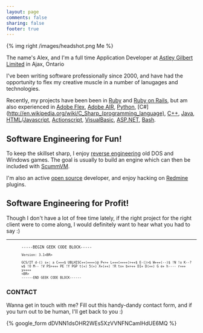 ```yaml
---
layout: page
comments: false
sharing: false
footer: true
---
```


{% img right /images/headshot.png Me %}

The name's Alex, and I'm a full time Application Developer at [Astley Gilbert Limited](http://www.astleygilbert.com) in Ajax, Ontario

I've been writing software professionally since 2000, and have had the opportunity to flex my creative muscle in a number of lanugages and technologies.

Recently, my projects have been been in [Ruby](http://www.ruby-lang.org/en/) and [Ruby on Rails](http://rubyonrails.org/), but am also experienced in [Adobe Flex](http://www.adobe.com/ca/products/flex.html), [Adobe AIR](http://www.adobe.com/ca/products/air.html), [Python](http://www.python.org/), [C#](http://en.wikipedia.org/wiki/C_Sharp_(programming_language), [C++](http://en.wikipedia.org/wiki/C%2B%2B), [Java](http://www.java.com/en/), [HTML](http://en.wikipedia.org/wiki/HTML)/[Javascript](http://en.wikipedia.org/wiki/JavaScript), [Actionscript](http://en.wikipedia.org/wiki/ActionScript), [VisualBasic](http://en.wikipedia.org/wiki/Visual_Basic), [ASP.NET](http://www.asp.net/), [Bash](http://en.wikipedia.org/wiki/Bash).

## Software Engineering for Fun!

To keep the skillset sharp, I enjoy [reverse engineering](http://en.wikipedia.org/wiki/Reverse_engineering) old DOS and Windows games. The goal is usually to build an engine which can then be included with [ScummVM](http://www.scummvm.org).

I'm also an active [open source](http://en.wikipedia.org/wiki/Open_source) developer, and enjoy hacking on [Redmine](http://www.redmine.org) plugins.

## Software Engineering for Profit!

Though I don't have a lot of free time lately, if the right project for the right client were to come along, I would definitely want to hear what you had to say :)

<HR>
<dl>
  <dd style="font-family: monospace; font-size: 10px">
    -----BEGIN GEEK CODE BLOCK-----<BR>

    Version: 3.1<BR>

    GCS/IT d-() s+: a C+++$ UBLHISC++(++++)@ P+>+ L+++(++++)>++$ E-()>$ W+++(--)$ !N !o K--? w$ !O M-- !V PS>+++ PE !Y PGP t(+) 5(+) X+(++) !R tv+ b+>++ DI+ D(++) G e+ h---- r+++ y++++
    <BR>
    ------END GEEK CODE BLOCK------
  </dd>
</dl>

### CONTACT

Wanna get in touch with me? Fill out this handy-dandy contact form, and if you turn out to be human, I'll get back to you :)

{% google_form dDVNN1dsOHR2WEs5XzVVNFNCamlHdUE6MQ  %}